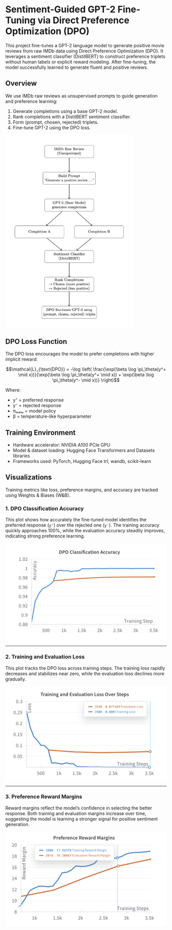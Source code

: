 # Sentiment-Guided GPT-2 Fine-Tuning via Direct Preference Optimization (DPO)

This project fine-tunes a GPT-2 language model to generate positive movie reviews from raw IMDb data using Direct Preference Optimization (DPO). It leverages a sentiment classifier (DistilBERT) to construct preference triplets without human labels or explicit reward modeling. After fine-tuning, the model successfully learned to generate fluent and positive reviews.

## Overview

We use IMDb raw reviews as unsupervised prompts to guide generation and preference learning:
1. Generate completions using a base GPT-2 model.
2. Rank completions with a DistilBERT sentiment classifier.
3. Form (prompt, chosen, rejected) triplets.
4. Fine-tune GPT-2 using the DPO loss.


<img src="diagram.png" width="400">


## DPO Loss Function

The DPO loss encourages the model to prefer completions with higher implicit reward:
```math
\mathcal{L}_{\text{DPO}} = -\log \left( \frac{\exp(\beta \log \pi_\theta(y^+ \mid x))}{\exp(\beta \log \pi_\theta(y^+ \mid x)) + \exp(\beta \log \pi_\theta(y^- \mid x))} \right)
```
Where:
- y⁺ = preferred response
- y⁻ = rejected response
- πₜₕₑₜₐ = model policy
- β = temperature-like hyperparameter


## Training Environment

- Hardware accelerator: NVIDIA A100 PCIe GPU
- Model & dataset loading: Hugging Face Transformers and Datasets libraries
- Frameworks used: PyTorch, Hugging Face trl, wandb, scikit-learn


## Visualizations

Training metrics like loss, preference margins, and accuracy are tracked using Weights & Biases (W&B).

### 1. DPO Classification Accuracy

This plot shows how accurately the fine-tuned model identifies the preferred response (`y⁺`) over the rejected one (`y⁻`). The training accuracy quickly approaches 100%, while the evaluation accuracy steadily improves, indicating strong preference learning.

![DPO Classification Accuracy](Accuracy.png)

---

### 2. Training and Evaluation Loss

This plot tracks the DPO loss across training steps. The training loss rapidly decreases and stabilizes near zero, while the evaluation loss declines more gradually.

![Training and Evaluation Loss](loss.png)

---

### 3. Preference Reward Margins

Reward margins reflect the model’s confidence in selecting the better response. Both training and evaluation margins increase over time, suggesting the model is learning a stronger signal for positive sentiment generation.

![Preference Reward Margins](Margin.png)
